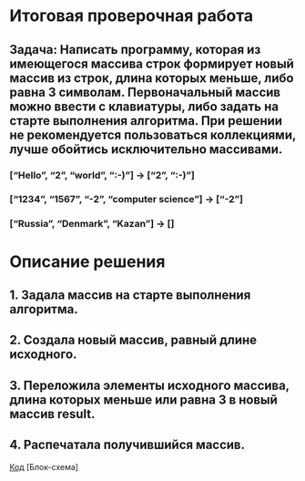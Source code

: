 # Итоговая проверочная работа
## Задача: Написать программу, которая из имеющегося массива строк формирует новый массив из строк, длина которых меньше, либо равна 3 символам. Первоначальный массив можно ввести с клавиатуры, либо задать на старте выполнения алгоритма. При решении не рекомендуется пользоваться коллекциями, лучше обойтись исключительно массивами.
### [“Hello”, “2”, “world”, “:-)”] → [“2”, “:-)”]
### [“1234”, “1567”, “-2”, “computer science”] → [“-2”]
### [“Russia”, “Denmark”, “Kazan”] → []

# Описание решения
## 1. Задала массив на старте выполнения алгоритма. 
## 2. Создала новый массив, равный длине исходного. 
## 3. Переложила элементы исходного массива, длина которых меньше или равна 3 в новый массив result. 
## 4. Распечатала получившийся массив. 

[Код](/Zadacha/Program.cs)
[Блок-схема]